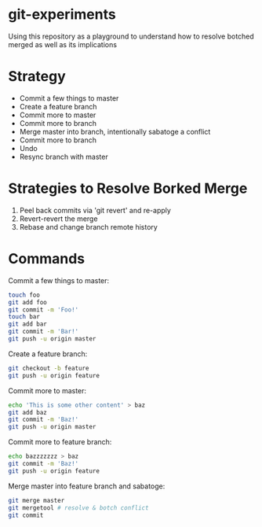 git-experiments
===============

Using this repository as a playground to understand how to resolve botched merged as well as its implications

Strategy
========
- Commit a few things to master
- Create a feature branch
- Commit more to master
- Commit more to branch
- Merge master into branch, intentionally sabatoge a conflict
- Commit more to branch
- Undo
- Resync branch with master

Strategies to Resolve Borked Merge
==================================
1. Peel back commits via 'git revert' and re-apply
2. Revert-revert the merge
3. Rebase and change branch remote history

Commands
========
Commit a few things to master:
```bash
touch foo
git add foo
git commit -m 'Foo!'
touch bar
git add bar
git commit -m 'Bar!'
git push -u origin master
```

Create a feature branch:
```bash
git checkout -b feature
git push -u origin feature
```

Commit more to master:
```bash
echo 'This is some other content' > baz
git add baz
git commit -m 'Baz!'
git push -u origin master
```

Commit more to feature branch:
```bash
echo bazzzzzzz > baz
git commit -m 'Baz!'
git push -u origin feature
```

Merge master into feature branch and sabatoge:
```bash
git merge master
git mergetool # resolve & botch conflict
git commit
```
